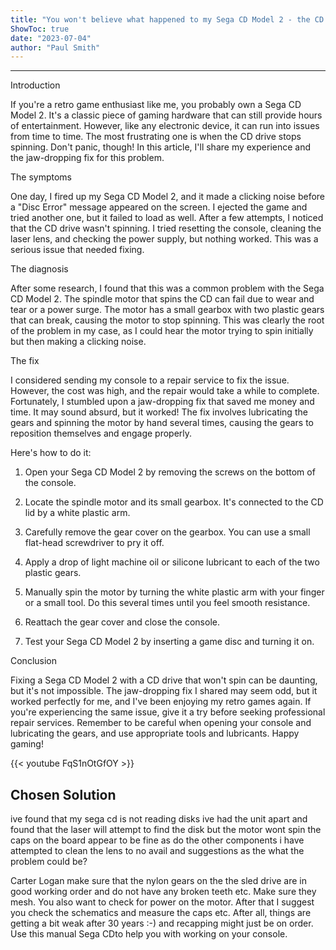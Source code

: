```yaml
---
title: "You won't believe what happened to my Sega CD Model 2 - the CD drive stopped spinning! Discover the jaw-dropping fix now!"
ShowToc: true 
date: "2023-07-04"
author: "Paul Smith"
---
```

*****
Introduction

If you're a retro game enthusiast like me, you probably own a Sega CD Model 2. It's a classic piece of gaming hardware that can still provide hours of entertainment. However, like any electronic device, it can run into issues from time to time. The most frustrating one is when the CD drive stops spinning. Don't panic, though! In this article, I'll share my experience and the jaw-dropping fix for this problem.

The symptoms

One day, I fired up my Sega CD Model 2, and it made a clicking noise before a "Disc Error" message appeared on the screen. I ejected the game and tried another one, but it failed to load as well. After a few attempts, I noticed that the CD drive wasn't spinning. I tried resetting the console, cleaning the laser lens, and checking the power supply, but nothing worked. This was a serious issue that needed fixing.

The diagnosis

After some research, I found that this was a common problem with the Sega CD Model 2. The spindle motor that spins the CD can fail due to wear and tear or a power surge. The motor has a small gearbox with two plastic gears that can break, causing the motor to stop spinning. This was clearly the root of the problem in my case, as I could hear the motor trying to spin initially but then making a clicking noise.

The fix

I considered sending my console to a repair service to fix the issue. However, the cost was high, and the repair would take a while to complete. Fortunately, I stumbled upon a jaw-dropping fix that saved me money and time. It may sound absurd, but it worked! The fix involves lubricating the gears and spinning the motor by hand several times, causing the gears to reposition themselves and engage properly.

Here's how to do it:

1. Open your Sega CD Model 2 by removing the screws on the bottom of the console.

2. Locate the spindle motor and its small gearbox. It's connected to the CD lid by a white plastic arm.

3. Carefully remove the gear cover on the gearbox. You can use a small flat-head screwdriver to pry it off.

4. Apply a drop of light machine oil or silicone lubricant to each of the two plastic gears.

5. Manually spin the motor by turning the white plastic arm with your finger or a small tool. Do this several times until you feel smooth resistance.

6. Reattach the gear cover and close the console.

7. Test your Sega CD Model 2 by inserting a game disc and turning it on.

Conclusion

Fixing a Sega CD Model 2 with a CD drive that won't spin can be daunting, but it's not impossible. The jaw-dropping fix I shared may seem odd, but it worked perfectly for me, and I've been enjoying my retro games again. If you're experiencing the same issue, give it a try before seeking professional repair services. Remember to be careful when opening your console and lubricating the gears, and use appropriate tools and lubricants. Happy gaming!

{{< youtube FqS1nOtGfOY >}} 



## Chosen Solution
 ive found that my sega cd is not reading disks ive had the unit apart and found that the laser will attempt to find the disk but the motor wont spin the caps on the board appear to be fine as do the other components i have attempted to clean the lens to no avail and suggestions as the what the problem could be?

 Carter Logan make sure that the nylon gears on the the sled drive are in good working order and do not have any broken teeth etc. Make sure they mesh. You also want to check for power on the motor. After that I suggest you check the schematics and measure the caps etc. After all, things are getting a bit weak after 30 years :-) and recapping might just be on order. Use this manual Sega CDto help you with working on your console.




